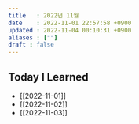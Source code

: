 ```yaml
---
title   : 2022년 11월 
date    : 2022-11-01 22:57:58 +0900
updated : 2022-11-04 00:10:31 +0900
aliases : [""]
draft : false
---
```


## Today I Learned
- [[2022-11-01]]
- [[2022-11-02]]
- [[2022-11-03]]